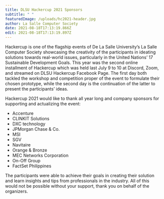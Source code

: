 ```yaml
---
title: DLSU Hackercup 2021 Sponsors
subtitle: " "
featuredImage: /uploads/hc2021-header.jpg
author: La Salle Computer Society
date: 2021-08-18T17:13:19.866Z
edit: 2021-08-18T17:13:19.897Z
---
```

Hackercup is one of the flagship events of De La Salle University’s La Salle Computer Society showcasing the creativity of the participants in ideating solutions towards real-world issues, particularly in the United Nations’ 17 Sustainable Development Goals. This year was the second online installment of Hackercup which was held last July 9 to 10 at Discord, Zoom, and streamed on DLSU Hackercup Facebook Page. The first day both tackled the workshop and competition proper of the event to formulate their chosen prototype, while the second day is the continuation of the latter to present the participants’ ideas. 



Hackercup 2021 would like to thank all year long and company sponsors for supporting and actualizing the event:

* Accenture 
* CLINKIT Solutions
* DXC technology
* JPMorgan Chase & Co.
* MSI
* SGV 
* Navitaire
* Orange & Bronze
* MEC Networks Corporation
* On-Off Group
* FactSet Philippines



The participants were able to achieve their goals in creating their solution and learn insights and tips from professionals in the industry. All of this would not be possible without your support, thank you on behalf of the organizers.